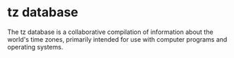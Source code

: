 # tz database

The tz database is a collaborative compilation of information about the world's time zones, primarily intended for use with computer programs and operating systems.

